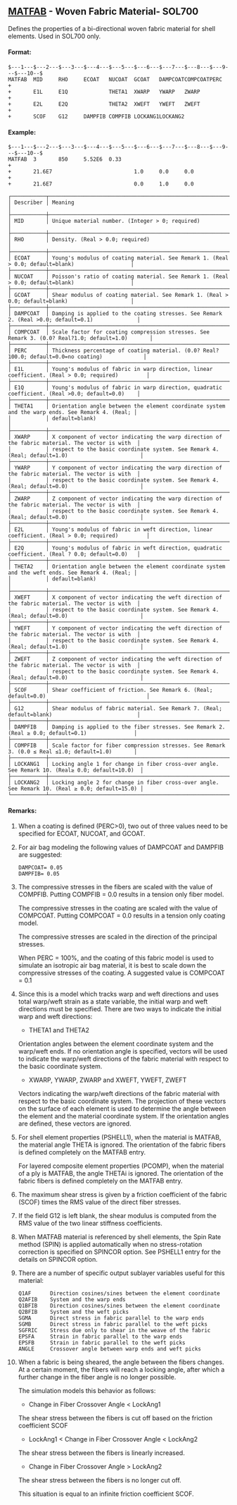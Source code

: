 ## [MATFAB](https://nexus.hexagon.com/documentationcenter/bundle/MSC_Nastran_2022.4/page/Nastran_Combined_Book/qrg/bulkno/TOC.MATFAB.xhtml) - Woven Fabric Material- SOL700

Defines the properties of a bi-directional woven fabric material for shell elements. Used in SOL700 only.

#### Format:

```nastran
$---1---$---2---$---3---$---4---$---5---$---6---$---7---$---8---$---9---$---10--$
MATFAB  MID     RHO     ECOAT   NUCOAT  GCOAT   DAMPCOATCOMPCOATPERC    +       
+       E1L     E1Q             THETA1  XWARP   YWARP   ZWARP           +       
+       E2L     E2Q             THETA2  XWEFT   YWEFT   ZWEFT           +       
+       SCOF    G12     DAMPFIB COMPFIB LOCKANG1LOCKANG2                        
```

#### Example:

```nastran
$---1---$---2---$---3---$---4---$---5---$---6---$---7---$---8---$---9---$---10--$
MATFAB  3       850     5.52E6  0.33                                    +       
+       21.6E7                          1.0     0.0     0.0             +       
+       21.6E7                          0.0     1.0     0.0                     
```

```text
┌───────────┬─────────────────────────────────────────────────────────────────────────────────────────────────┐
│ Describer │ Meaning                                                                                         │
├───────────┼─────────────────────────────────────────────────────────────────────────────────────────────────┤
│ MID       │ Unique material number. (Integer > 0; required)                                                 │
├───────────┼─────────────────────────────────────────────────────────────────────────────────────────────────┤
│ RHO       │ Density. (Real > 0.0; required)                                                                 │
├───────────┼─────────────────────────────────────────────────────────────────────────────────────────────────┤
│ ECOAT     │ Young's modulus of coating material. See Remark 1. (Real > 0.0; default=blank)                  │
├───────────┼─────────────────────────────────────────────────────────────────────────────────────────────────┤
│ NUCOAT    │ Poisson's ratio of coating material. See Remark 1. (Real > 0.0; default=blank)                  │
├───────────┼─────────────────────────────────────────────────────────────────────────────────────────────────┤
│ GCOAT     │ Shear modulus of coating material. See Remark 1. (Real > 0.0; default=blank)                    │
├───────────┼─────────────────────────────────────────────────────────────────────────────────────────────────┤
│ DAMPCOAT  │ Damping is applied to the coating stresses. See Remark 2. (Real >0.0; default=0.1)              │
├───────────┼─────────────────────────────────────────────────────────────────────────────────────────────────┤
│ COMPCOAT  │ Scale factor for coating compression stresses. See Remark 3. (0.0? Real?1.0; default=1.0)       │
├───────────┼─────────────────────────────────────────────────────────────────────────────────────────────────┤
│ PERC      │ Thickness percentage of coating material. (0.0? Real?100.0; default=0.0=no coating)             │
├───────────┼─────────────────────────────────────────────────────────────────────────────────────────────────┤
│ E1L       │ Young's modulus of fabric in warp direction, linear coefficient. (Real > 0.0; required)         │
├───────────┼─────────────────────────────────────────────────────────────────────────────────────────────────┤
│ E1Q       │ Young's modulus of fabric in warp direction, quadratic coefficient. (Real >0.0; default=0.0)    │
├───────────┼─────────────────────────────────────────────────────────────────────────────────────────────────┤
│ THETA1    │ Orientation angle between the element coordinate system and the warp ends. See Remark 4. (Real; │
│           │ default=blank)                                                                                  │
├───────────┼─────────────────────────────────────────────────────────────────────────────────────────────────┤
│ XWARP     │ X component of vector indicating the warp direction of the fabric material. The vector is with  │
│           │ respect to the basic coordinate system. See Remark 4. (Real; default=1.0)                       │
├───────────┼─────────────────────────────────────────────────────────────────────────────────────────────────┤
│ YWARP     │ Y component of vector indicating the warp direction of the fabric material. The vector is with  │
│           │ respect to the basic coordinate system. See Remark 4. (Real; default=0.0)                       │
├───────────┼─────────────────────────────────────────────────────────────────────────────────────────────────┤
│ ZWARP     │ Z component of vector indicating the warp direction of the fabric material. The vector is with  │
│           │ respect to the basic coordinate system. See Remark 4. (Real; default=0.0)                       │
├───────────┼─────────────────────────────────────────────────────────────────────────────────────────────────┤
│ E2L       │ Young's modulus of fabric in weft direction, linear coefficient. (Real > 0.0; required)         │
├───────────┼─────────────────────────────────────────────────────────────────────────────────────────────────┤
│ E2Q       │ Young's modulus of fabric in weft direction, quadratic coefficient. (Real ? 0.0; default=0.0)   │
├───────────┼─────────────────────────────────────────────────────────────────────────────────────────────────┤
│ THETA2    │ Orientation angle between the element coordinate system and the weft ends. See Remark 4. (Real; │
│           │ default=blank)                                                                                  │
├───────────┼─────────────────────────────────────────────────────────────────────────────────────────────────┤
│ XWEFT     │ X component of vector indicating the weft direction of the fabric material. The vector is with  │
│           │ respect to the basic coordinate system. See Remark 4. (Real; default=0.0)                       │
├───────────┼─────────────────────────────────────────────────────────────────────────────────────────────────┤
│ YWEFT     │ Y component of vector indicating the weft direction of the fabric material. The vector is with  │
│           │ respect to the basic coordinate system. See Remark 4. (Real; default=1.0)                       │
├───────────┼─────────────────────────────────────────────────────────────────────────────────────────────────┤
│ ZWEFT     │ Z component of vector indicating the weft direction of the fabric material. The vector is with  │
│           │ respect to the basic coordinate system. See Remark 4. (Real; default=0.0)                       │
├───────────┼─────────────────────────────────────────────────────────────────────────────────────────────────┤
│ SCOF      │ Shear coefficient of friction. See Remark 6. (Real; default=0.0)                                │
├───────────┼─────────────────────────────────────────────────────────────────────────────────────────────────┤
│ G12       │ Shear modulus of fabric material. See Remark 7. (Real; default=blank)                           │
├───────────┼─────────────────────────────────────────────────────────────────────────────────────────────────┤
│ DAMPFIB   │ Damping is applied to the fiber stresses. See Remark 2. (Real ≥ 0.0; default=0.1)               │
├───────────┼─────────────────────────────────────────────────────────────────────────────────────────────────┤
│ COMPFIB   │ Scale factor for fiber compression stresses. See Remark 3. (0.0 ≤ Real ≤1.0; default=1.0)       │
├───────────┼─────────────────────────────────────────────────────────────────────────────────────────────────┤
│ LOCKANG1  │ Locking angle 1 for change in fiber cross-over angle. See Remark 10. (Real≥ 0.0; default=10.0)  │
├───────────┼─────────────────────────────────────────────────────────────────────────────────────────────────┤
│ LOCKANG2  │ Locking angle 2 for change in fiber cross-over angle. See Remark 10. (Real ≥ 0.0; default=15.0) │
└───────────┴─────────────────────────────────────────────────────────────────────────────────────────────────┘
```

#### Remarks:

1. When a coating is defined (PERC>0), two out of three values need to be specified for ECOAT, NUCOAT, and GCOAT.

2. For air bag modeling the following values of DAMPCOAT and DAMPFIB are suggested:

     ```nastran
     DAMPCOAT= 0.05
     DAMPFIB= 0.05
     ```

3. The compressive stresses in the fibers are scaled with the value of COMPFIB. Putting COMPFIB = 0.0 results in a tension only fiber model.

     The compressive stresses in the coating are scaled with the value of COMPCOAT. Putting COMPCOAT = 0.0 results in a tension only coating model.

     The compressive stresses are scaled in the direction of the principal stresses.

     When PERC = 100%, and the coating of this fabric model is used to simulate an isotropic air bag material, it is best to scale down the compressive stresses of the coating. A suggested value is COMPCOAT = 0.1

4. Since this is a model which tracks warp and weft directions and uses total warp/weft strain as a state variable, the initial warp and weft directions must be specified. There are two ways to indicate the initial warp and weft directions:

     - THETA1 and THETA2

     Orientation angles between the element coordinate system and the warp/weft ends. If no orientation angle is specified, vectors will be used to indicate the warp/weft directions of the fabric material with respect to the basic coordinate system.

     - XWARP, YWARP, ZWARP and XWEFT, YWEFT, ZWEFT

     Vectors indicating the warp/weft directions of the fabric material with respect to the basic coordinate system. The projection of these vectors on the surface of each element is used to determine the angle between the element and the material coordinate system. If the orientation angles are defined, these vectors are ignored.

5. For shell element properties (PSHELL1), when the material is MATFAB, the material angle THETA is ignored. The orientation of the fabric fibers is defined completely on the MATFAB entry.

     For layered composite element properties (PCOMP), when the material of a ply is MATFAB, the angle THETAi is ignored. The orientation of the fabric fibers is defined completely on the MATFAB entry.

6. The maximum shear stress is given by a friction coefficient of the fabric (SCOF) times the RMS value of the direct fiber stresses.
7. If the field G12 is left blank, the shear modulus is computed from the RMS value of the two linear stiffness coefficients.
8. When MATFAB material is referenced by shell elements, the Spin Rate method (SPIN) is applied automatically when no stress-rotation correction is specified on SPINCOR option. See PSHELL1 entry for the details on SPINCOR option.
9. There are a number of specific output sublayer variables useful for this material:

     ```text
     Q1AF      Direction cosines/sines between the element coordinate
     Q2AFIB    System and the warp ends
     Q1BFIB    Direction cosines/sines between the element coordinate
     Q2BFIB    System and the weft picks
     SGMA      Direct stress in fabric parallel to the warp ends
     SGMB      Direct stress in fabric parallel to the weft picks
     SGFRIC    Stress due only to shear in the weave of the fabric
     EPSFA     Strain in fabric parallel to the warp ends
     EPSFB     Strain in fabric parallel to the weft picks
     ANGLE     Crossover angle between warp ends and weft picks
     ```

10. When a fabric is being sheared, the angle between the fibers changes. At a certain moment, the fibers will reach a locking angle, after which a further change in the fiber angle is no longer possible.

     The simulation models this behavior as follows:

     - Change in Fiber Crossover Angle < LockAng1

     The shear stress between the fibers is cut off based on the friction coefficient SCOF

     - LockAng1 < Change in Fiber Crossover Angle < LockAng2

     The shear stress between the fibers is linearly increased.

     - Change in Fiber Crossover Angle > LockAng2

     The shear stress between the fibers is no longer cut off.

     This situation is equal to an infinite friction coefficient SCOF.

